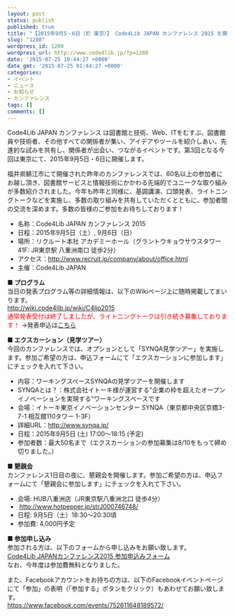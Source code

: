 ```yaml
---
layout: post
status: publish
published: true
title: "【2015年9月5・6日（於 東京）】 Code4Lib JAPAN カンファレンス 2015 を開催します（参加者募集）"
slug: "1280"
wordpress_id: 1280
wordpress_url: http://www.code4lib.jp/?p=1280
date: '2015-07-25 10:44:27 +0000'
date_gmt: '2015-07-25 01:44:27 +0000'
categories:
- イベント
- ニュース
- お知らせ
- カンファレンス
tags: []
comments: []
---
```

<p>Code4Lib JAPAN カンファレンス は図書館と技術、Web、ITをむすぶ、図書館員や技術者、その他すべての関係者が集い、アイデアやツールを紹介しあい、先進的な試みを共有し、関係者が出会い、つながるイベントです。第3回となる今回は東京にて、2015年9月5日・6日に開催します。</p>
<p>福井県鯖江市にて開催された昨年のカンファレンスでは、60名以上の参加者にお越し頂き、図書館サービスと情報技術にかかわる先端的でユニークな取り組みが多数紹介されました。今年も昨年と同様に、基調講演、口頭発表、ライトニングトークなどを実施し、多数の取り組みを共有していただくとともに、参加者間の交流を深めます。多数の皆様のご参加をお待ちしております！</p>
<ul>
<li>名称：Code4Lib JAPAN カンファレンス 2015</li>
<li>日程：2015年9月5日（土）, 9月6日（日）</li>
<li>場所：リクルート本社 アカデミーホール（グラントウキョウサウスタワー 41F: JR東京駅 八重洲南口 徒歩2分）</li>
<li>アクセス：<a target="_blank" href="http://www.recruit.jp/company/about/office.html">http://www.recruit.jp/company/about/office.html</a></li>
<li>主催：Code4Lib JAPAN</li>
</ul>
<p><!--more--></p>
<div>
<p><strong>■ プログラム</strong><br />
当日の発表プログラム等の詳細情報は、以下のWikiページ上に随時掲載してまいります。<br />
<a href="http://wiki.code4lib.jp/wiki/C4ljp2015">http://wiki.code4lib.jp/wiki/C4ljp2015</a><br />
<span style="color: red">通常発表受付は終了しましたが、ライトニングトークは引き続き募集しております！</span> &rarr;発表申込は<a href="https://docs.google.com/forms/d/1mUYceV_6EfmkgpNyuzdoDA7a_tpSgJu5zlN5AZtKqsE/viewform">こちら</a></p>
<p><strong>■ エクスカーション（見学ツアー）</strong><br />
今回のカンファレンスでは、オプションとして「SYNQA見学ツアー」を実施します。参加ご希望の方は、申込フォームにて「エクスカーションに参加します」にチェックを入れて下さい。</p>
<ul>
<li> 内容：ワーキングスペースSYNQAの見学ツアーを開催します</li>
<li> SYNQAとは？：株式会社イトーキ様が運営する"企業の枠を超えたオープンイノベーションを実現する"ワーキングスペースです</li>
<li> 会場：イトーキ東京イノベーションセンター SYNQA（東京都中央区京橋3-7-1  相互館110タワー 1-3F）</li>
<li> 詳細URL：<a href="http://www.synqa.jp/" target="_blank">http://www.synqa.jp/</a></li>
<li> 日程：2015年9月5日 (土)  17:00～18:15 (予定)</li>
<li> 参加者数：最大50名まで（エクスカーションの参加募集は8/10をもって締め切りました。）</li>
</ul>
<p><strong>■ 懇親会</strong><br />
カンファレンス1日目の夜に、懇親会を開催します。参加ご希望の方は、申込フォームにて「懇親会に参加します」にチェックを入れて下さい。</p>
<ul>
<li>会場: HUB八重洲店（JR東京駅八重洲北口 徒歩4分）</li>
<li>&nbsp;<a href="http://www.hotpepper.jp/strJ000746748/" target="_blank">http://www.hotpepper.jp/strJ000746748/</a></li>
<li>日程: 9月5日（土）18:30～20:30頃 </li>
<li>参加費: 4,000円予定</li>
</ul>
<p><strong>■ 参加申し込み</strong><br />
参加される方は、以下のフォームから申し込みをお願い致します。<br />
<a href="http://www.code4lib.jp/2015/07/1298/">Code4Lib JAPANカンファレンス2015 参加申込みフォーム</a><br />
なお、今年度は参加費無料となりました。</p>
<p>また、Facebookアカウントをお持ちの方は、以下のFacebookイベントページにて「参加」の表明（「参加する」ボタンをクリック）もあわせてお願い致します。<br />
<a target="_blank" title="https://www.facebook.com/events/752611648189572/" href="https://www.facebook.com/events/752611648189572/">https://www.facebook.com/events/752611648189572/</a></p>
</div>
